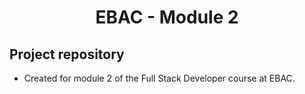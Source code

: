 <h1 align="center">EBAC - Module 2</h1>

## Project repository

- Created for module 2 of the Full Stack Developer course at EBAC.
